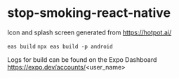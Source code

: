# stop-smoking-react-native

Icon and splash screen generated from https://hotpot.ai/

`eas build`
`npx eas build -p android`

Logs for build can be found on the Expo Dashboard https://expo.dev/accounts/<user_name>
